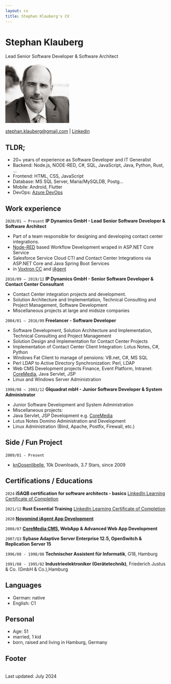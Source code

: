 ```yaml
---
layout: cv
title: Stephan Klauberg's CV
---
```

# Stephan Klauberg
Lead Senior Software Developer & Software Architect
<br/>
<img src="media/stephan.klauberg.jpg" alt="Stephan Klauberg" width="200" height="200"/>
<div id="webaddress">
<a href="stephan.klauberg@mailbox.org">stephan.klauberg@gmail.com</a>
| <a href="https://www.linkedin.com/in/stephan-klauberg">Linkedin</a>
<!-- | <a href="https://github.com/StephanKlauberg">GitHub</a>
| <a href="https://play.google.com/store/apps/dev?id=6166820916362934477">Google Developer</a>
| <a href="https://stephan-klauberg.blogspot.com">blogspot</a>
-->
</div>

## TLDR;
* 20+ years of experience as Software Developer and IT Generalist
* Backend: Node.js, NODE-RED, C#, SQL, JavaScript, Java, Python, Rust, ...
* Frontend: HTML, CSS, JavaScript
* Database: MS SQL Server, Maria/MySQLDB, Postg...
* Mobile: Android, Flutter
* DevOps: [Azure DevOps](https://azure.microsoft.com/en-us/products/devops)

## Work experience
`2020/01 – Present` __IP Dynamics GmbH - Lead Senior Software Developer & Software Architect__
- Part of a team responsible for designing and developing contact center integrations.
- [Node-RED](https://nodered.org/) based Workflow Development wraped in ASP.NET Core Service
- Salesforce Service Cloud CTI and Contact Center Integrations via ASP.NET Core and Java Spring Boot Services
- in [Voxtron CC](https://enghouseinteractive.de/loesungen/contact-center/omnichannel-contact-center-software/) and [iAgent](https://www.novomind.com/en/customer-service/iagent/)

`2016/09 – 2019/12` __IP Dynamics GmbH - Senior Software Developer & Contact Center Consultant__
- Contact Center integration projects and development.
- Solution Architecture and Implementation, Technical Consulting and Project Management, Software Development
- Miscellaneous projects at large and midsize companies
  
`2004/01 – 2016/09` __Freelancer - Software Developer__
- Software Development, Solution Architecture and Implementation, Technical Consulting and Project Management
- Solution Design and Implementation for Contact Center Projects 
- Implementation of Contact Center Client Integration: Lotus Notes, C#, Python
- Windows Fat Client to manage of pensions: VB.net,  C#, MS SQL
- Perl LDAP to Active Directory Synchronization: Perl, LDAP
- Web CMS Development projects Finance, Event Platform, Intranet: [CoreMedia](https://www.coremedia.com/), Java Servlet, JSP
- Linux and Windows Server Administration

`1998/08 – 2003/12` __GIquadrat mbH - Junior Software Developer & System Administrator__
- Junior Software Development and System Administration
- Miscellaneous projects:
- Java Servlet, JSP Development e.g. [CoreMedia](https://www.coremedia.com/) 
- Lotus Notes Domino Administration and Development
- Linux Administration (Bind, Apache, Postfix, Firewall, etc.)

## Side / Fun Project
`2009/01 - Present`
- [knDosenlibelle](https://play.google.com/store/apps/dev?id=6166820916362934477), 10k Downloads, 3.7 Stars, since 2009

## Certifications / Educations
`2024` 
__iSAQB certification for software architects - basics__ [LinkedIn Learning Certificate of Completion](https://www.linkedin.com/learning/certificates/7718151911f64e63f300c2aa59f6290403ed6ac75931eda70a9ca967d5ec613e)

`2021/12` 
__Rust Essential Training__ [LinkedIn Learning Certificate of Completion](https://www.linkedin.com/learning/certificates/9691ffd3445ee104aa5ce32caca0bb9391525a948f92ca94e6eafd074019c655)

`2020`
__[Novomind iAgent App Development](https://apps.novomind.com/developer/iagent/overview.html)__ 

`2008/07`
__[CoreMedia CMS](https://www.coremedia.com/), WebApp & Advanced Web App Development__

`2007/Q3`
__Sybase Adaptive Server Enterprise 12.5, OpenSwitch & Replication Server 15__

`1996/08 - 1998/08`
__Technischer Assistent für Informatik__, G18, Hamburg 

`1991/08 - 1995/02`
__Industrieelektroniker (Gerätetechnik)__, Friederich Justus & Co. (GmbH & Co.),Hamburg 

## Languages
<!-- https://preply.com/de/blog/englisch-sprachniveaus/ -->
- German: native
- English: C1

## Personal
* Age: 51
* married, 1 kid
* born, raised and living in Hamburg, Germany
<!-- Myers-Briggs: INFP -->

## Footer
<br/>Last updated: July 2024<br/>
